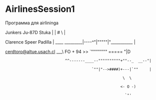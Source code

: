 # AirlinesSession1


Программа для airlininga



Junkers Ju-87D Stuka    | | # \                                      |

Clarence Speer Padilla  | ____ \_________|----^"|"""""|"\___________ |

cerdtoro@altue.usach.cl  \___\   FO + 94 >>    `""""""""     =====  "|D

                               ^^-------____--""""""""""+""--_  __--"|
                               
                                           `""|"-->####)+---|`""     |
                                           
                                                         \  \
                                                         
                                                        <- O -)
                                                        
                                                          `"'
